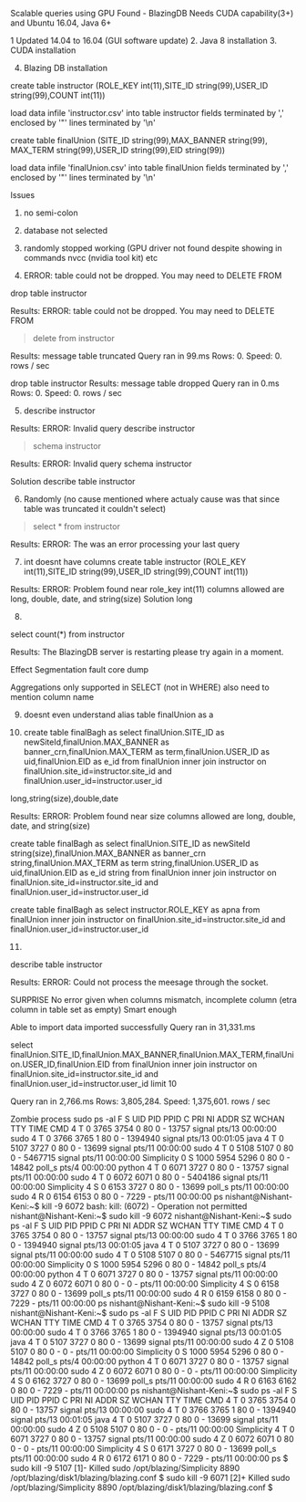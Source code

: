 Scalable queries using GPU
Found - BlazingDB
Needs CUDA capability(3+) and Ubuntu 16.04, Java 6+

1 Updated 14.04 to 16.04 (GUI software update)
2. Java 8 installation
3. CUDA installation

4. Blazing DB installation 

create table instructor (ROLE_KEY int(11),SITE_ID string(99),USER_ID string(99),COUNT int(11))

load data infile 'instructor.csv' into table instructor fields terminated by ',' enclosed by '"' lines terminated by '\n'

create table finalUnion (SITE_ID string(99),MAX_BANNER string(99), MAX_TERM string(99),USER_ID string(99),EID string(99))

load data infile 'finalUnion.csv' into table finalUnion fields terminated by ',' enclosed by '"' lines terminated by '\n'

Issues
1. no semi-colon
2. database not selected

3. randomly stopped working (GPU driver not found despite showing in commands
nvcc (nvidia tool kit) etc

4. ERROR: table could not be dropped. You may need to DELETE FROM

drop table instructor

Results:
ERROR: table could not be dropped. You may need to DELETE FROM


>delete from instructor

Results:
message
table truncated
Query ran in 99.ms Rows: 0. Speed: 0. rows / sec

drop table instructor
Results:
message
table dropped
Query ran in 0.ms Rows: 0. Speed: 0. rows / sec

5. describe instructor

Results:
ERROR: Invalid query describe instructor

>schema instructor

Results:
ERROR: Invalid query schema instructor

Solution
describe table instructor

6. Randomly (no cause mentioned where actualy cause was that since table was truncated it couldn't select)
>select * from instructor

Results:
ERROR: The was an error processing your last query

7. int doesnt have columns
create table instructor (ROLE_KEY int(11),SITE_ID string(99),USER_ID string(99),COUNT int(11))

Results:
ERROR: Problem found near role_key int(11) columns allowed are long, double, date, and string(size)
Solution
long

8. 
select count(*) from instructor

Results:
The BlazingDB server is restarting please try again in a moment.

Effect
Segmentation fault core dump

Aggregations only supported in SELECT (not in WHERE)
also need to mention column name

9. doesnt even understand alias
table finalUnion as a

10. create table finalBagh as select finalUnion.SITE_ID as newSiteId,finalUnion.MAX_BANNER as banner_crn,finalUnion.MAX_TERM as term,finalUnion.USER_ID as uid,finalUnion.EID as e_id from finalUnion inner join instructor on finalUnion.site_id=instructor.site_id and finalUnion.user_id=instructor.user_id

long,string(size),double,date

Results:
ERROR: Problem found near size columns allowed are long, double, date, and string(size)

create table finalBagh as select finalUnion.SITE_ID as newSiteId string(size),finalUnion.MAX_BANNER as banner_crn string,finalUnion.MAX_TERM as term string,finalUnion.USER_ID as uid,finalUnion.EID as e_id string from finalUnion inner join instructor on finalUnion.site_id=instructor.site_id and finalUnion.user_id=instructor.user_id

create table finalBagh as select instructor.ROLE_KEY as apna from finalUnion inner join instructor on finalUnion.site_id=instructor.site_id and finalUnion.user_id=instructor.user_id



11.
describe table instructor

Results:
ERROR: Could not process the meesage through the socket.

SURPRISE
No error given when columns mismatch, incomplete column (etra column in table set as empty)
Smart enough

Able to import
data imported successfully
Query ran in 31,331.ms 

select finalUnion.SITE_ID,finalUnion.MAX_BANNER,finalUnion.MAX_TERM,finalUnion.USER_ID,finalUnion.EID from finalUnion inner join instructor on finalUnion.site_id=instructor.site_id and finalUnion.user_id=instructor.user_id limit 10

Query ran in 2,766.ms 
Rows: 3,805,284. 
Speed: 1,375,601. rows / sec


Zombie process
 sudo ps -al
F S   UID   PID  PPID  C PRI  NI ADDR SZ WCHAN  TTY          TIME CMD
4 T     0  3765  3754  0  80   0 - 13757 signal pts/13   00:00:00 sudo
4 T     0  3766  3765  1  80   0 - 1394940 signal pts/13 00:01:05 java
4 T     0  5107  3727  0  80   0 - 13699 signal pts/11   00:00:00 sudo
4 T     0  5108  5107  0  80   0 - 5467715 signal pts/11 00:00:00 Simplicity
0 S  1000  5954  5296  0  80   0 - 14842 poll_s pts/4    00:00:00 python
4 T     0  6071  3727  0  80   0 - 13757 signal pts/11   00:00:00 sudo
4 T     0  6072  6071  0  80   0 - 5404186 signal pts/11 00:00:00 Simplicity
4 S     0  6153  3727  0  80   0 - 13699 poll_s pts/11   00:00:00 sudo
4 R     0  6154  6153  0  80   0 -  7229 -      pts/11   00:00:00 ps
nishant@Nishant-Keni:~$ kill -9 6072
bash: kill: (6072) - Operation not permitted
nishant@Nishant-Keni:~$ sudo kill -9 6072
nishant@Nishant-Keni:~$ sudo ps -al
F S   UID   PID  PPID  C PRI  NI ADDR SZ WCHAN  TTY          TIME CMD
4 T     0  3765  3754  0  80   0 - 13757 signal pts/13   00:00:00 sudo
4 T     0  3766  3765  1  80   0 - 1394940 signal pts/13 00:01:05 java
4 T     0  5107  3727  0  80   0 - 13699 signal pts/11   00:00:00 sudo
4 T     0  5108  5107  0  80   0 - 5467715 signal pts/11 00:00:00 Simplicity
0 S  1000  5954  5296  0  80   0 - 14842 poll_s pts/4    00:00:00 python
4 T     0  6071  3727  0  80   0 - 13757 signal pts/11   00:00:00 sudo
4 Z     0  6072  6071  0  80   0 -     0 -      pts/11   00:00:00 Simplicity <defunct>
4 S     0  6158  3727  0  80   0 - 13699 poll_s pts/11   00:00:00 sudo
4 R     0  6159  6158  0  80   0 -  7229 -      pts/11   00:00:00 ps
nishant@Nishant-Keni:~$ sudo kill -9 5108
nishant@Nishant-Keni:~$ sudo ps -al
F S   UID   PID  PPID  C PRI  NI ADDR SZ WCHAN  TTY          TIME CMD
4 T     0  3765  3754  0  80   0 - 13757 signal pts/13   00:00:00 sudo
4 T     0  3766  3765  1  80   0 - 1394940 signal pts/13 00:01:05 java
4 T     0  5107  3727  0  80   0 - 13699 signal pts/11   00:00:00 sudo
4 Z     0  5108  5107  0  80   0 -     0 -      pts/11   00:00:00 Simplicity <defunct>
0 S  1000  5954  5296  0  80   0 - 14842 poll_s pts/4    00:00:00 python
4 T     0  6071  3727  0  80   0 - 13757 signal pts/11   00:00:00 sudo
4 Z     0  6072  6071  0  80   0 -     0 -      pts/11   00:00:00 Simplicity <defunct>
4 S     0  6162  3727  0  80   0 - 13699 poll_s pts/11   00:00:00 sudo
4 R     0  6163  6162  0  80   0 -  7229 -      pts/11   00:00:00 ps
nishant@Nishant-Keni:~$ sudo ps -al
F S   UID   PID  PPID  C PRI  NI ADDR SZ WCHAN  TTY          TIME CMD
4 T     0  3765  3754  0  80   0 - 13757 signal pts/13   00:00:00 sudo
4 T     0  3766  3765  1  80   0 - 1394940 signal pts/13 00:01:05 java
4 T     0  5107  3727  0  80   0 - 13699 signal pts/11   00:00:00 sudo
4 Z     0  5108  5107  0  80   0 -     0 -      pts/11   00:00:00 Simplicity <defunct>
4 T     0  6071  3727  0  80   0 - 13757 signal pts/11   00:00:00 sudo
4 Z     0  6072  6071  0  80   0 -     0 -      pts/11   00:00:00 Simplicity <defunct>
4 S     0  6171  3727  0  80   0 - 13699 poll_s pts/11   00:00:00 sudo
4 R     0  6172  6171  0  80   0 -  7229 -      pts/11   00:00:00 ps
$ sudo kill -9 5107
[1]-  Killed                  sudo /opt/blazing/Simplicity 8890 /opt/blazing/disk1/blazing/blazing.conf
$ sudo kill -9 6071
[2]+  Killed                  sudo /opt/blazing/Simplicity 8890 /opt/blazing/disk1/blazing/blazing.conf
$ 
